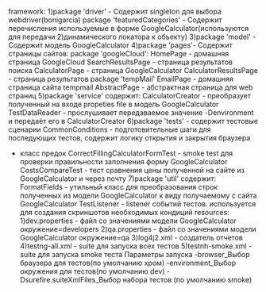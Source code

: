 framework:
1)package 'driver' - Содержит singleton для выбора webdriver(bonigarcia)
package 'featuredCategories' - Содержит перечисления используемые в форме GoogleCalculator(используются для передачи
2)динамического локатора к обьекту)
3)package 'model' - Содержит модель GoogleCalculator
4)package 'pages'- Содержит страницы сайтов:
    package 'googleCloud':
        HomePage - домашняя страница GoogleCloud
        SearchResultsPage - страница результатов поиска
        CalculatorPage - страница GoogleCalculator
        CalculatorResultsPage - страница результатов 
    package 'tempMail'
        EmailPage - домашняя страница сайта tempmail
    AbstractPage - абстрактная страница для web страниц
5)package 'service' содержит:
    CalculatorCreator - преобразует полученный на входе propeties file в модель GoogleCalculator
    TestDataReader - прослушивает передаваемое значение -Denvironment и передаёт его в CalculatorCreator
6)package 'tests' - содержит тестовые сценарии
    CommonConditions - подготовительные шаги для последующих тестов, содержит логику открытия и закрытия браузера
- класс предок
    CorrectFillingCalculatorFormTest - smoke test для проверки правильности заполнения форму GoogleCalculator
    CostsCompareTest - тест сравнения цены полученной на сайте из GoogleCalculator и через почту
7)package 'util' содержит:
    FormatFields - утильный класс для преобразования строк полученных из модели GoogleCalculator к виду получаемому с 
сайта GoogleCalculator
    TestListener - listener событий тестов. используется для создания скриншотов необходимых кондиций
resources:
1)dev.properties - файл со значениями модели GoogleCalculator окружение=developers
2)qa.properties  - файл со значениями модели GoogleCalculator окружение=qa
3)log4j2.xml - создатель отчетов
4)testng-all.xml - suite для запуска всех тестов
5)testnh-smoke.xml - suite для запуска smoke теста
Параметры запуска
-browser_Выбор браузера для тестов(по умолчанию хром)
-environment_Выбор окружения для тестов(по умолчанию dev)
-Dsurefire.suiteXmlFiles_Выбор набора тестов (по умолчанию smoke) 